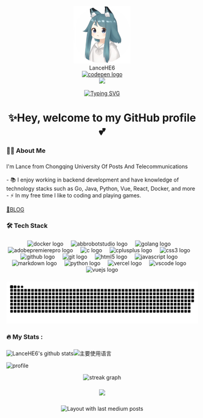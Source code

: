 <div align="center">
  <img height="150" src="images/avatar.png"  />
</div>

<div align="center">
  LanceHE6
</div>

<div align="center">
  <a href="https://codepen.io/LanceHE6" target="_blank">
    <img src="https://img.shields.io/static/v1?message=Codepen&logo=codepen&label=Hi&color=000000&logoColor=&labelColor=&style=for-the-badge" height="25" alt="codepen logo"  />
  </a>
</div>
<div align="center">
  <img src="https://visitor-badge.laobi.icu/badge?page_id=LanceHE6.LanceHE6&"  />
</div>

<div align="center">

[![Typing SVG](https://readme-typing-svg.demolab.com?font=Fira+Code&weight=500&size=25&pause=1000&color=631DF7&background=FFFFFF00&center=true&vCenter=true&width=435&lines=Technology+Changes+Life)](https://git.io/typing-svg)

</div>

<h1 align="center">✨Hey, welcome to my GitHub profile💕</h1>

###

<h3 align="left">👩‍💻  About Me</h3>

###

<p align="left">I'm Lance from Chongqing University Of Posts And Telecommunications<br><br>- 📚 I enjoy working in backend development and have knowledge of technology stacks such as Go, Java, Python, Vue, React, Docker, and more<br>- ⚡ In my free time I like to coding and playing games.</p>

<a href="http://blog.hycer.cn">📖BLOG</a>

###

<h3 align="left">🛠 Tech Stack</h3>

###

<div align="center">
  <img src="https://cdn.jsdelivr.net/gh/devicons/devicon/icons/docker/docker-plain-wordmark.svg" height="40" alt="docker logo"  />
  <img width="12" />
  <img src="https://skillicons.dev/icons?i=bots" height="40" alt="abbrobotstudio logo"  />
  <img width="12" />
  <img src="https://skillicons.dev/icons?i=golang" height="40" alt="golang logo"  />
  <img width="12" />
  <img src="https://skillicons.dev/icons?i=pr" height="40" alt="adobepremierepro logo"  />
  <img width="12" />
  <img src="https://skillicons.dev/icons?i=c" height="40" alt="c logo"  />
  <img width="12" />
  <img src="https://skillicons.dev/icons?i=cpp" height="40" alt="cplusplus logo"  />
  <img width="12" />
  <img src="https://skillicons.dev/icons?i=css" height="40" alt="css3 logo"  />
  <img width="12" />
  <img src="https://skillicons.dev/icons?i=github" height="40" alt="github logo"  />
  <img width="12" />
  <img src="https://skillicons.dev/icons?i=git" height="40" alt="git logo"  />
  <img width="12" />
  <img src="https://skillicons.dev/icons?i=html" height="40" alt="html5 logo"  />
  <img width="12" />
  <img src="https://skillicons.dev/icons?i=js" height="40" alt="javascript logo"  />
  <img width="12" />
  <img src="https://skillicons.dev/icons?i=md" height="40" alt="markdown logo"  />
  <img width="12" />
  <img src="https://skillicons.dev/icons?i=py" height="40" alt="python logo"  />
  <img width="12" />
  <img src="https://skillicons.dev/icons?i=vercel" height="40" alt="vercel logo"  />
  <img width="12" />
  <img src="https://skillicons.dev/icons?i=vscode" height="40" alt="vscode logo"  />
  <img width="12" />
  <img src="https://skillicons.dev/icons?i=vue" height="40" alt="vuejs logo"  />
</div>

###

<img src="https://raw.githubusercontent.com/LanceHE6/LanceHE6/output/snake.svg" alt="Snake animation" />

###

<h3 align="left">🔥   My Stats :</h3>

###

![LanceHE6's github stats](https://github-readme-stats.vercel.app/api?username=LanceHE6&hide_title=false&hide_border=true&show_icons=true&include_all_commits=true&line_height=20&bg_color=0,EC6C6C,FFD479,FFFC79,73FA79&theme=graywhite&locale=cn)![主要使用语言](https://github-readme-stats.vercel.app/api/top-langs/?username=LanceHE6&hide_title=false&hide_border=true&layout=compact&bg_color=0,73FA79,73FDFF,D783FF&theme=graywhite&locale=cn)

![profile](https://github-profile-trophy.vercel.app/?username=LanceHE6&theme=algolia&column=8)

<div align="center">
  <img src="https://streak-stats.demolab.com?user=LanceHE6&locale=en&mode=daily&theme=dark&hide_border=false&border_radius=5&order=3" height="220" alt="streak graph"  />
</div>

###

<div align="center">
  <img src="https://profile-counter.glitch.me/LanceHE6/count.svg?"  />
</div>

###

<div align="center">
  <img src="https://github-read-medium-git-main.pahlevikun.vercel.app/latest?limit=4" alt="Layout with last medium posts"  />
</div>
